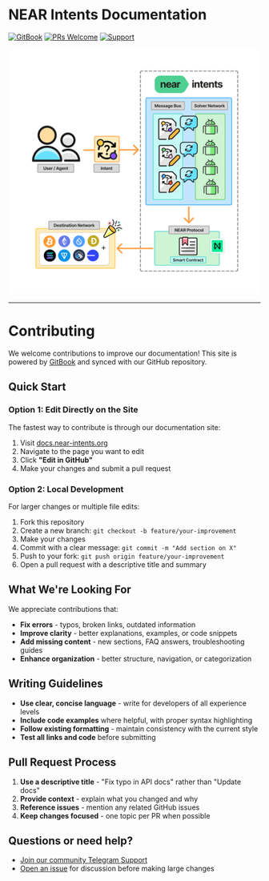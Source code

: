 # NEAR Intents Documentation

[![GitBook](https://img.shields.io/static/v1?message=Documented%20on%20GitBook&logo=gitbook&logoColor=ffffff&label=%20&labelColor=5c5c5c&color=FDA599)](https://gitbook.com/)
[![PRs Welcome](https://img.shields.io/badge/PRs-welcome-brightgreen.svg)](https://github.com/defuse-protocol/docs/pulls)
[![Support](https://img.shields.io/badge/Dev_Support-2CA5E0?style=flat&logo=telegram&logoColor=white)](https://t.me/near_intents)


<img src="../.gitbook/assets/NEAR-Intents-High-Level.png" width="600" style="border-radius: 16px;">



---

# Contributing

We welcome contributions to improve our documentation! This site is powered by [GitBook](https://www.gitbook.com/) and synced with our GitHub repository.

## Quick Start

### Option 1: Edit Directly on the Site
The fastest way to contribute is through our documentation site:
1. Visit [docs.near-intents.org](https://docs.near-intents.org)
2. Navigate to the page you want to edit
3. Click **"Edit in GitHub"** 
4. Make your changes and submit a pull request

### Option 2: Local Development
For larger changes or multiple file edits:
1. Fork this repository
2. Create a new branch: `git checkout -b feature/your-improvement`
3. Make your changes
4. Commit with a clear message: `git commit -m "Add section on X"`
5. Push to your fork: `git push origin feature/your-improvement`
6. Open a pull request with a descriptive title and summary

## What We're Looking For

We appreciate contributions that:
- **Fix errors** - typos, broken links, outdated information
- **Improve clarity** - better explanations, examples, or code snippets
- **Add missing content** - new sections, FAQ answers, troubleshooting guides
- **Enhance organization** - better structure, navigation, or categorization

## Writing Guidelines

- **Use clear, concise language** - write for developers of all experience levels
- **Include code examples** where helpful, with proper syntax highlighting
- **Follow existing formatting** - maintain consistency with the current style
- **Test all links and code** before submitting   

## Pull Request Process

1. **Use a descriptive title** - "Fix typo in API docs" rather than "Update docs"
2. **Provide context** - explain what you changed and why
3. **Reference issues** - mention any related GitHub issues
4. **Keep changes focused** - one topic per PR when possible

## Questions or need help?

- [Join our community Telegram Support](https://t.me/near_intents)
- [Open an issue](https://github.com/defuse-protocol/docs/issues) for discussion before making large changes

